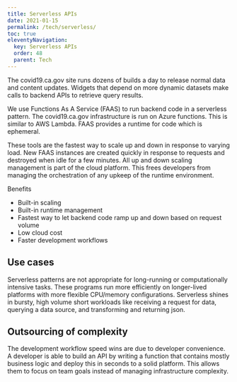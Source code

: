 ```yaml
---
title: Serverless APIs
date: 2021-01-15
permalink: /tech/serverless/
toc: true
eleventyNavigation:
  key: Serverless APIs
  order: 48 
  parent: Tech
---
```


The covid19.ca.gov site runs dozens of builds a day to release normal data and content updates. Widgets that depend on more dynamic datasets make calls to backend APIs to retrieve query results.

We use Functions As A Service (FAAS) to run backend code in a serverless pattern. The covid19.ca.gov infrastructure is run on Azure functions. This is similar to AWS Lambda. FAAS provides a runtime for code which is ephemeral.

These tools are the fastest way to scale up and down in response to varying load. New FAAS instances are created quickly in response to requests and destroyed when idle for a few minutes. All up and down scaling management is part of the cloud platform. This frees developers from managing the orchestration of any upkeep of the runtime environment.

Benefits
* Built-in scaling
* Built-in runtime management
* Fastest way to let backend code ramp up and down based on request volume
* Low cloud cost
* Faster development workflows

## Use cases

Serverless patterns are not appropriate for long-running or computationally intensive tasks. These programs run more efficiently on longer-lived platforms with more flexible CPU/memory configurations. Serverless shines in bursty, high volume short workloads like receiving a request for data, querying a data source, and transforming and returning json. 

## Outsourcing of complexity

The development workflow speed wins are due to developer convenience. A developer is able to build an API by writing a function that contains mostly business logic and deploy this in seconds to a solid platform. This allows them to focus on team goals instead of managing infrastructure complexity.
